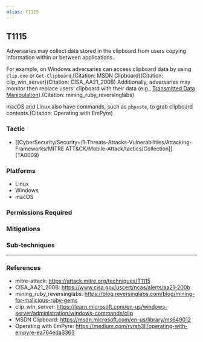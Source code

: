 ```yaml
---
alias: T1115
---
```


## T1115

Adversaries may collect data stored in the clipboard from users copying information within or between applications. 

For example, on Windows adversaries can access clipboard data by using <code>clip.exe</code> or <code>Get-Clipboard</code>.(Citation: MSDN Clipboard)(Citation: clip_win_server)(Citation: CISA_AA21_200B) Additionally, adversaries may monitor then replace users’ clipboard with their data (e.g., [Transmitted Data Manipulation](https://attack.mitre.org/techniques/T1565/002)).(Citation: mining_ruby_reversinglabs)

macOS and Linux also have commands, such as <code>pbpaste</code>, to grab clipboard contents.(Citation: Operating with EmPyre)


### Tactic
- [[CyberSecurity/Security+/1-Threats-Attacks-Vulnerabilities/Attacking-Frameworks/MITRE ATT&CK/Mobile-Attack/tactics/Collection]] (TA0009)

### Platforms
- Linux
- Windows
- macOS

### Permissions Required

### Mitigations

### Sub-techniques


---
### References

- mitre-attack: https://attack.mitre.org/techniques/T1115
- CISA_AA21_200B: https://www.cisa.gov/uscert/ncas/alerts/aa21-200b
- mining_ruby_reversinglabs: https://blog.reversinglabs.com/blog/mining-for-malicious-ruby-gems
- clip_win_server: https://learn.microsoft.com/en-us/windows-server/administration/windows-commands/clip
- MSDN Clipboard: https://msdn.microsoft.com/en-us/library/ms649012
- Operating with EmPyre: https://medium.com/rvrsh3ll/operating-with-empyre-ea764eda3363

